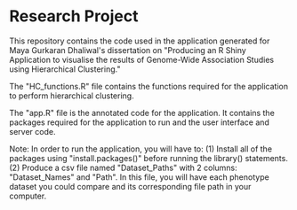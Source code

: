 # Research Project 
This repository contains the code used in the application generated for Maya Gurkaran Dhaliwal's dissertation on "Producing an R Shiny Application to visualise the results of Genome-Wide Association Studies using Hierarchical Clustering."  

The "HC_functions.R" file contains the functions required for the application to perform hierarchical clustering. 

The "app.R" file is the annotated code for the application. It contains the packages required for the application to run and the user interface and server code. 

Note: In order to run the application, you will have to:
      (1) Install all of the packages using "install.packages()" before running the library() statements.
      (2) Produce a csv file named "Dataset_Paths" with 2 columns: "Dataset_Names" and "Path". In this file, you will have each phenotype dataset you could compare and 
      its corresponding file path in your computer. 
      
